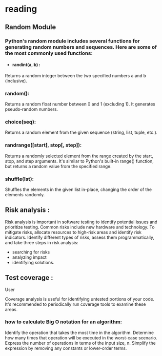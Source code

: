 # reading

## Random Module

### Python's random module includes several functions for generating random numbers and sequences. Here are some of the most commonly used functions:
- #### randint(a, b) : 
Returns a random integer between the two specified numbers a and b (inclusive).

### random(): 
Returns a random float number between 0 and 1 (excluding 1). It generates pseudo-random numbers.

### choice(seq): 
Returns a random element from the given sequence (string, list, tuple, etc.).

### randrange([start], stop[, step]):
 Returns a randomly selected element from the range created by the start, stop, and step arguments. It's similar to Python's built-in range() function, but returns a random value from the specified range.

### shuffle(lst):
 Shuffles the elements in the given list in-place, changing the order of the elements randomly.


## Risk analysis :
Risk analysis is important in software testing to identify potential issues and prioritize testing. Common risks include new hardware and technology. To mitigate risks, allocate resources to high-risk areas and identify risk indicators. Identify different types of risks, assess them programmatically, and take three steps in risk analysis: 
- searching for risks
- analyzing impact
- identifying solutions.

## Test coverage :
User

Coverage analysis is useful for identifying untested portions of your code. It's recommended to periodically run coverage tools to examine these areas.

### how to calculate Big O notation for an algorithm:

Identify the operation that takes the most time in the algorithm.
Determine how many times that operation will be executed in the worst-case scenario.
Express the number of operations in terms of the input size, n.
Simplify the expression by removing any constants or lower-order terms.